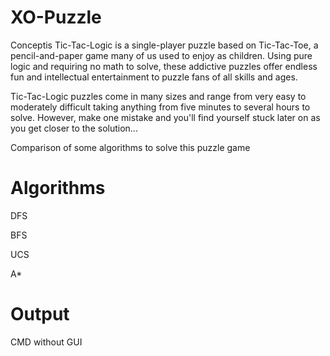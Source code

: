 # XO-Puzzle
Conceptis Tic-Tac-Logic is a single-player puzzle based on Tic-Tac-Toe, a pencil-and-paper game many of us used to enjoy as children. Using pure logic and requiring no math to solve, these addictive puzzles offer endless fun and intellectual entertainment to puzzle fans of all skills and ages.

Tic-Tac-Logic puzzles come in many sizes and range from very easy to moderately difficult taking anything from five minutes to several hours to solve. However, make one mistake and you'll find yourself stuck later on as you get closer to the solution...

Comparison of some algorithms to solve this puzzle game

# Algorithms
DFS

BFS

UCS

A*

# Output
CMD without GUI
